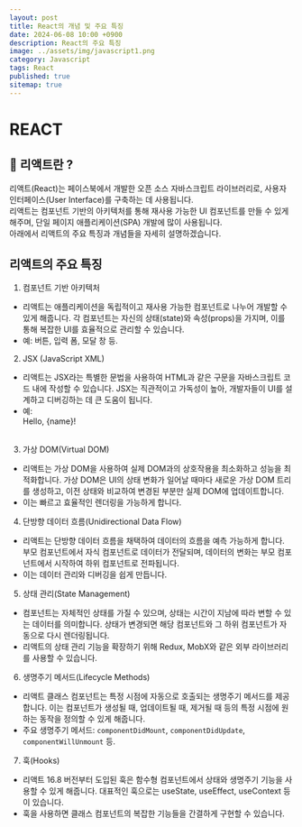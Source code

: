 ```yaml
---
layout: post
title: React의 개념 및 주요 특징
date: 2024-06-08 10:00 +0900
description: React의 주요 특징
image: ../assets/img/javascript1.png
category: Javascript
tags: React
published: true
sitemap: true
---
```


# REACT

## 🍳 리액트란 ?

리액트(React)는 페이스북에서 개발한 오픈 소스 자바스크립트 라이브러리로, 사용자 인터페이스(User Interface)를 구축하는 데 사용됩니다.<br>
리액트는 컴포넌트 기반의 아키텍처를 통해 재사용 가능한 UI 컴포넌트를 만들 수 있게 해주며, 단일 페이지 애플리케이션(SPA) 개발에 많이 사용됩니다.<br>
아래에서 리액트의 주요 특징과 개념들을 자세히 설명하겠습니다.

## 리액트의 주요 특징

1. 컴포넌트 기반 아키텍처

- 리액트는 애플리케이션을 독립적이고 재사용 가능한 컴포넌트로 나누어 개발할 수 있게 해줍니다. 각 컴포넌트는 자신의 상태(state)와 속성(props)을 가지며, 이를 통해 복잡한 UI를 효율적으로 관리할 수 있습니다.
- 예: 버튼, 입력 폼, 모달 창 등.
  <br>

2. JSX (JavaScript XML)

- 리액트는 JSX라는 특별한 문법을 사용하여 HTML과 같은 구문을 자바스크립트 코드 내에 작성할 수 있습니다. JSX는 직관적이고 가독성이 높아, 개발자들이 UI를 설계하고 디버깅하는 데 큰 도움이 됩니다.
- 예: <div>Hello, {name}!</div>
  <br>

3. 가상 DOM(Virtual DOM)

- 리액트는 가상 DOM을 사용하여 실제 DOM과의 상호작용을 최소화하고 성능을 최적화합니다. 가상 DOM은 UI의 상태 변화가 일어날 때마다 새로운 가상 DOM 트리를 생성하고, 이전 상태와 비교하여 변경된 부분만 실제 DOM에 업데이트합니다.
- 이는 빠르고 효율적인 렌더링을 가능하게 합니다.
  <br>

4. 단방향 데이터 흐름(Unidirectional Data Flow)

- 리액트는 단방향 데이터 흐름을 채택하여 데이터의 흐름을 예측 가능하게 합니다. 부모 컴포넌트에서 자식 컴포넌트로 데이터가 전달되며, 데이터의 변화는 부모 컴포넌트에서 시작하여 하위 컴포넌트로 전파됩니다.
- 이는 데이터 관리와 디버깅을 쉽게 만듭니다.

5. 상태 관리(State Management)

- 컴포넌트는 자체적인 상태를 가질 수 있으며, 상태는 시간이 지남에 따라 변할 수 있는 데이터를 의미합니다. 상태가 변경되면 해당 컴포넌트와 그 하위 컴포넌트가 자동으로 다시 렌더링됩니다.
- 리액트의 상태 관리 기능을 확장하기 위해 Redux, MobX와 같은 외부 라이브러리를 사용할 수 있습니다.

6. 생명주기 메서드(Lifecycle Methods)

- 리액트 클래스 컴포넌트는 특정 시점에 자동으로 호출되는 생명주기 메서드를 제공합니다. 이는 컴포넌트가 생성될 때, 업데이트될 때, 제거될 때 등의 특정 시점에 원하는 동작을 정의할 수 있게 해줍니다.
- 주요 생명주기 메서드: `componentDidMount`, `componentDidUpdate`, `componentWillUnmount` 등.

7. 훅(Hooks)

- 리액트 16.8 버전부터 도입된 훅은 함수형 컴포넌트에서 상태와 생명주기 기능을 사용할 수 있게 해줍니다. 대표적인 훅으로는 useState, useEffect, useContext 등이 있습니다.
- 훅을 사용하면 클래스 컴포넌트의 복잡한 기능들을 간결하게 구현할 수 있습니다.
